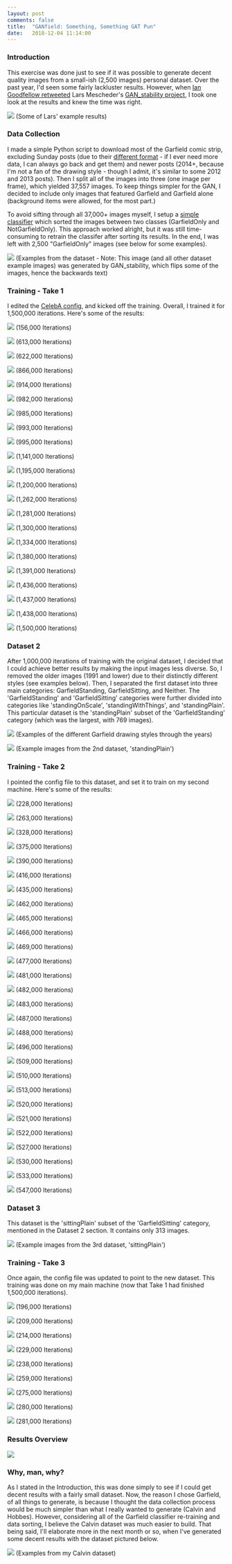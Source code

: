 ```yaml
---
layout: post
comments: false
title:  "GANfield: Something, Something GAT Pun"
date:   2018-12-04 11:14:00
---
```


### Introduction
This exercise was done just to see if it was possible to generate decent quality images from a small-ish (2,500 images) personal dataset. Over the past year, I'd seen some fairly lackluster results. However, when [Ian Goodfellow retweeted](https://twitter.com/goodfellow_ian/status/1015644004501712896) Lars Mescheder's [GAN_stability project](https://github.com/LMescheder/GAN_stability), I took one look at the results and knew the time was right.

[![](https://raw.githubusercontent.com/LMescheder/GAN_stability/master/results/celebA-HQ.jpg)](https://raw.githubusercontent.com/LMescheder/GAN_stability/master/results/celebA-HQ.jpg)
(Some of Lars' example results)

### Data Collection
I made a simple Python script to download most of the Garfield comic strip, excluding Sunday posts (due to their [different format](https://imgur.com/a/R2MyDOb) - if I ever need more data, I can always go back and get them) and newer posts (2014+, because I'm not a fan of the drawing style - though I admit, it's similar to some 2012 and 2013 posts). Then I split all of the images into three (one image per frame), which yielded 37,557 images. To keep things simpler for the GAN, I decided to include only images that featured Garfield and Garfield alone (background items were allowed, for the most part.)

To avoid sifting through all 37,000+ images myself, I setup a [simple classifier](https://www.youtube.com/watch?v=oXpsAiSajE0) which sorted the images between two classes (GarfieldOnly and NotGarfieldOnly). This approach worked alright, but it was still time-consuming to retrain the classifer after sorting its results. In the end, I was left with 2,500 "GarfieldOnly" images (see below for some examples).

[![](https://i.imgur.com/2RScOSw.jpg)](https://i.imgur.com/2RScOSw.jpg)
(Examples from the dataset - Note: This image (and all other dataset example images) was generated by GAN_stability, which flips some of the images, hence the backwards text)

### Training - Take 1
I edited the [CelebA config](https://github.com/LMescheder/GAN_stability/blob/master/configs/celebAHQ.yaml), and kicked off the training. Overall, I trained it for 1,500,000 iterations. Here's some of the results:

[![](https://i.imgur.com/kHOHMKQ.jpg)](https://i.imgur.com/kHOHMKQ.jpg)
(156,000 Iterations)

[![](https://i.imgur.com/t5sAVZs.jpg)](https://i.imgur.com/t5sAVZs.jpg)
(613,000 Iterations)

[![](https://i.imgur.com/Gj53DIO.jpg)](https://i.imgur.com/Gj53DIO.jpg)
(622,000 Iterations)

[![](https://i.imgur.com/dGgQ4OI.jpg)](https://i.imgur.com/dGgQ4OI.jpg)
(866,000 Iterations)

[![](https://i.imgur.com/XRyCtVi.jpg)](https://i.imgur.com/XRyCtVi.jpg)
(914,000 Iterations)

[![](https://i.imgur.com/DsO0iCz.jpg)](https://i.imgur.com/DsO0iCz.jpg)
(982,000 Iterations)

[![](https://i.imgur.com/0KtczQX.jpg)](https://i.imgur.com/0KtczQX.jpg)
(985,000 Iterations)

[![](https://i.imgur.com/Q4XD0OF.jpg)](https://i.imgur.com/Q4XD0OF.jpg)
(993,000 Iterations)

[![](https://i.imgur.com/IANQUwn.jpg)](https://i.imgur.com/IANQUwn.jpg)
(995,000 Iterations)

[![](https://i.imgur.com/NY9oqfY.jpg)](https://i.imgur.com/NY9oqfY.jpg)
(1,141,000 Iterations)

[![](https://i.imgur.com/9BZzFDR.jpg)](https://i.imgur.com/9BZzFDR.jpg)
(1,195,000 Iterations)

[![](https://i.imgur.com/ZnIXzAs.jpg)](https://i.imgur.com/ZnIXzAs.jpg)
(1,200,000 Iterations)

[![](https://i.imgur.com/wh8iaPr.jpg)](https://i.imgur.com/wh8iaPr.jpg)
(1,262,000 Iterations)

[![](https://i.imgur.com/rbgrD2S.jpg)](https://i.imgur.com/rbgrD2S.jpg)
(1,281,000 Iterations)

[![](https://i.imgur.com/AMwL5dn.jpg)](https://i.imgur.com/AMwL5dn.jpg)
(1,300,000 Iterations)

[![](https://i.imgur.com/7VOGS4I.jpg)](https://i.imgur.com/7VOGS4I.jpg)
(1,334,000 Iterations)

[![](https://i.imgur.com/6fNalkk.jpg)](https://i.imgur.com/6fNalkk.jpg)
(1,380,000 Iterations)

[![](https://i.imgur.com/42sGjwc.jpg)](https://i.imgur.com/42sGjwc.jpg)
(1,391,000 Iterations)

[![](https://i.imgur.com/ZRk0tPO.jpg)](https://i.imgur.com/ZRk0tPO.jpg)
(1,436,000 Iterations)

[![](https://i.imgur.com/3O3hm73.jpg)](https://i.imgur.com/3O3hm73.jpg)
(1,437,000 Iterations)

[![](https://i.imgur.com/6myOT9z.jpg)](https://i.imgur.com/6myOT9z.jpg)
(1,438,000 Iterations)

[![](https://i.imgur.com/leRpkyQ.jpg)](https://i.imgur.com/leRpkyQ.jpg)
(1,500,000 Iterations)

### Dataset 2
After 1,000,000 iterations of training with the original dataset, I decided that I could achieve better results by making the input images less diverse. So, I removed the older images (1991 and lower) due to their distinctly different styles (see examples below). Then, I separated the first dataset into three main categories: GarfieldStanding, GarfieldSitting, and Neither. The 'GarfieldStanding' and 'GarfieldSitting' categories were further divided into categories like 'standingOnScale', 'standingWithThings', and 'standingPlain'. This particular dataset is the 'standingPlain' subset of the 'GarfieldStanding' category (which was the largest, with 769 images).

[![](https://i.imgur.com/0QaM0JJ.jpg)](https://i.imgur.com/0QaM0JJ.jpg)
(Examples of the different Garfield drawing styles through the years)

[![](https://i.imgur.com/i2zwaAp.jpg)](https://i.imgur.com/i2zwaAp.jpg)
(Example images from the 2nd dataset, 'standingPlain')


### Training - Take 2
I pointed the config file to this dataset, and set it to train on my second machine. Here's some of the results:

[![](https://i.imgur.com/UUTmlZ9.jpg)](https://i.imgur.com/UUTmlZ9.jpg)
(228,000 Iterations)

[![](https://i.imgur.com/XrLEB1f.jpg)](https://i.imgur.com/XrLEB1f.jpg)
(263,000 Iterations)

[![](https://i.imgur.com/LCCU30u.jpg)](https://i.imgur.com/LCCU30u.jpg)
(328,000 Iterations)

[![](https://i.imgur.com/EObWGSl.jpg)](https://i.imgur.com/EObWGSl.jpg)
(375,000 Iterations)

[![](https://i.imgur.com/xYJi0bF.jpg)](https://i.imgur.com/xYJi0bF.jpg)
(390,000 Iterations)

[![](https://i.imgur.com/wX8B6ak.jpg)](https://i.imgur.com/wX8B6ak.jpg)
(416,000 Iterations)

[![](https://i.imgur.com/ZqSMlWW.jpg)](https://i.imgur.com/ZqSMlWW.jpg)
(435,000 Iterations)

[![](https://i.imgur.com/7OLbuOo.jpg)](https://i.imgur.com/7OLbuOo.jpg)
(462,000 Iterations)

[![](https://i.imgur.com/JhC281a.jpg)](https://i.imgur.com/JhC281a.jpg)
(465,000 Iterations)

[![](https://i.imgur.com/dLGi6bR.jpg)](https://i.imgur.com/dLGi6bR.jpg)
(466,000 Iterations)

[![](https://i.imgur.com/rHYckeM.jpg)](https://i.imgur.com/rHYckeM.jpg)
(469,000 Iterations)

[![](https://i.imgur.com/Ft80Fu6.jpg)](https://i.imgur.com/Ft80Fu6.jpg)
(477,000 Iterations)

[![](https://i.imgur.com/jOb2tlx.jpg)](https://i.imgur.com/jOb2tlx.jpg)
(481,000 Iterations)

[![](https://i.imgur.com/9DwFob9.jpg)](https://i.imgur.com/9DwFob9.jpg)
(482,000 Iterations)

[![](https://i.imgur.com/jOb2tlx.jpg)](https://i.imgur.com/jOb2tlx.jpg)
(483,000 Iterations)

[![](https://i.imgur.com/FvE89CS.jpg)](https://i.imgur.com/FvE89CS.jpg)
(487,000 Iterations)

[![](https://i.imgur.com/wwtXjUk.jpg)](https://i.imgur.com/wwtXjUk.jpg)
(488,000 Iterations)

[![](https://i.imgur.com/CGxNUzM.jpg)](https://i.imgur.com/CGxNUzM.jpg)
(496,000 Iterations)

[![](https://i.imgur.com/LKMSLAT.jpg)](https://i.imgur.com/LKMSLAT.jpg)
(509,000 Iterations)

[![](https://i.imgur.com/k3pHCzM.jpg)](https://i.imgur.com/k3pHCzM.jpg)
(510,000 Iterations)

[![](https://i.imgur.com/VqEix1o.jpg)](https://i.imgur.com/VqEix1o.jpg)
(513,000 Iterations)

[![](https://i.imgur.com/yfEWITu.jpg)](https://i.imgur.com/yfEWITu.jpg)
(520,000 Iterations)

[![](https://i.imgur.com/1hHK5v7.jpg)](https://i.imgur.com/1hHK5v7.jpg)
(521,000 Iterations)

[![](https://i.imgur.com/qdJ5IYo.jpg)](https://i.imgur.com/qdJ5IYo.jpg)
(522,000 Iterations)

[![](https://i.imgur.com/7JCtQz3.jpg)](https://i.imgur.com/7JCtQz3.jpg)
(527,000 Iterations)

[![](https://i.imgur.com/PzZ0Qsb.jpg)](https://i.imgur.com/PzZ0Qsb.jpg)
(530,000 Iterations)

[![](https://i.imgur.com/Ly7i3cW.jpg)](https://i.imgur.com/Ly7i3cW.jpg)
(533,000 Iterations)

[![](https://i.imgur.com/c6otz0R.jpg)](https://i.imgur.com/c6otz0R.jpg)
(547,000 Iterations)

### Dataset 3
This dataset is the 'sittingPlain' subset of the 'GarfieldSitting' category, mentioned in the Dataset 2 section. It contains only 313 images.

[![](https://i.imgur.com/Mxdmmuj.jpg)](https://i.imgur.com/Mxdmmuj.jpg)
(Example images from the 3rd dataset, 'sittingPlain')

### Training - Take 3
Once again, the config file was updated to point to the new dataset. This training was done on my main machine (now that Take 1 had finished 1,500,000 iterations).

[![](https://i.imgur.com/OHpgUot.jpg)](https://i.imgur.com/OHpgUot.jpg)
(196,000 Iterations)

[![](https://i.imgur.com/mxnRb1O.jpg)](https://i.imgur.com/mxnRb1O.jpg)
(209,000 Iterations)

[![](https://i.imgur.com/Kfm2BMa.jpg)](https://i.imgur.com/Kfm2BMa.jpg)
(214,000 Iterations)

[![](https://i.imgur.com/opKrqHb.jpg)](https://i.imgur.com/opKrqHb.jpg)
(229,000 Iterations)

[![](https://i.imgur.com/qDALCPP.jpg)](https://i.imgur.com/qDALCPP.jpg)
(238,000 Iterations)

[![](https://i.imgur.com/ZAcK2sl.jpg)](https://i.imgur.com/ZAcK2sl.jpg)
(259,000 Iterations)

[![](https://i.imgur.com/e9dMLIe.jpg)](https://i.imgur.com/e9dMLIe.jpg)
(275,000 Iterations)

[![](https://i.imgur.com/u0Fhyek.jpg)](https://i.imgur.com/u0Fhyek.jpg)
(280,000 Iterations)

[![](https://i.imgur.com/6ENnnp3.jpg)](https://i.imgur.com/6ENnnp3.jpg)
(281,000 Iterations)

### Results Overview
[![](https://i.imgur.com/p3CAHLA.jpg)](https://i.imgur.com/p3CAHLA.jpg)

### Why, man, why?
As I stated in the Introduction, this was done simply to see if I could get decent results with a fairly small dataset. Now, the reason I chose Garfield, of all things to generate, is because I thought the data collection process would be much simpler than what I really wanted to generate (Calvin and Hobbes). However, considering all of the Garfield classifier re-training and data sorting, I believe the Calvin dataset was much easier to build. That being said, I'll elaborate more in the next month or so, when I've generated some decent results with the dataset pictured below.

[![](https://i.imgur.com/rOyn0KP.jpg)](https://i.imgur.com/rOyn0KP.jpg)
(Examples from my Calvin dataset)
